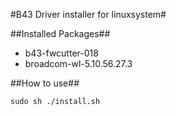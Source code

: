 #B43 Driver installer for linuxsystem#

##Installed Packages##
+ b43-fwcutter-018
+ broadcom-wl-5.10.56.27.3

##How to use##
```Shell
sudo sh ./install.sh
```